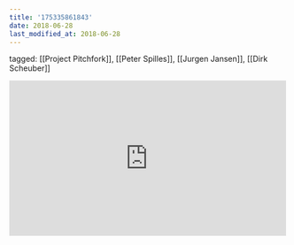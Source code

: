 ```yaml
---
title: '175335861843'
date: 2018-06-28
last_modified_at: 2018-06-28
---
```

tagged: [[Project Pitchfork]], [[Peter Spilles]], [[Jurgen Jansen]], [[Dirk Scheuber]]
<iframe allow="accelerometer; autoplay; clipboard-write; encrypted-media; gyroscope; picture-in-picture" allowfullscreen="" frameborder="0" height="281" id="youtube_iframe" src="https://www.youtube.com/embed/pDJi9Te6xNY?feature=oembed&amp;enablejsapi=1&amp;origin=https://safe.txmblr.com&amp;wmode=opaque" width="500"></iframe>